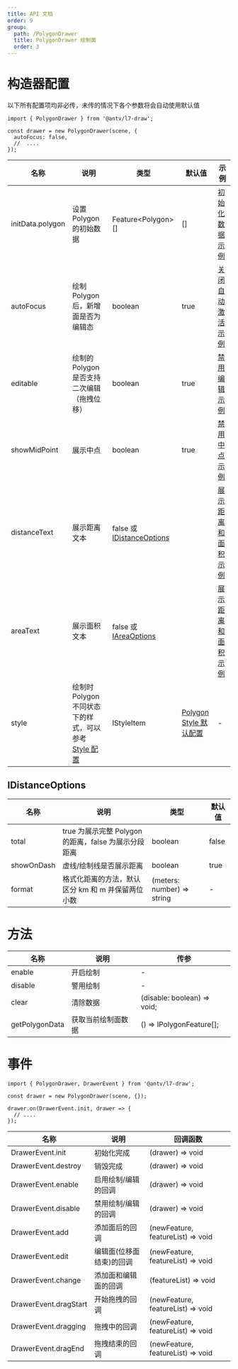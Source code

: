 ```yaml
---
title: API 文档
order: 9
group:
  path: /PolygonDrawer
  title: PolygonDrawer 绘制面
  order: 3
---
```


# 构造器配置

以下所有配置项均非必传，未传的情况下各个参数将会自动使用默认值

```tsx | pure
import { PolygonDrawer } from '@antv/l7-draw';

const drawer = new PolygonDrawer(scene, {
  autoFocus: false,
  //  ....
});
```

| 名称               | 说明                                                  | 类型                                            | 默认值                                               | 示例                                           |
|------------------|-----------------------------------------------------|-----------------------------------------------| ---------------------------------------------------- |----------------------------------------------|
| initData.polygon | 设置 Polygon 的初始数据                                    | Feature&lt;Polygon&gt;[]                      | []                                                   | [初始化数据示例](/基础绘制/PolygonDrawer/init-data)   |
| autoFocus        | 绘制 Polygon 后，新增面是否为编辑态                              | boolean                                       | true                                                 | [关闭自动激活示例](/基础绘制/PolygonDrawer/auto-focus) |
| editable         | 绘制的 Polygon 是否支持二次编辑（拖拽位移）                          | boolean                                       | true                                                 | [禁用编辑示例](/基础绘制/PolygonDrawer/editable)     |
| showMidPoint     | 展示中点                                                | boolean                                       | true                                                 | [禁用中点示例](/基础绘制/PolygonDrawer/mid-point)    |
| distanceText     | 展示距离文本                                              | false 或 [IDistanceOptions](#idistanceoptions) |                                                      | [展示距离和面积示例](/基础绘制/PolygonDrawer/area)      |
| areaText         | 展示面积文本                                              | false 或 [IAreaOptions](#iareaoptions)         |                                                      | [展示距离和面积示例](/基础绘制/PolygonDrawer/area)         |
| style            | 绘制时 Polygon 不同状态下的样式，可以参考 [Style 配置](/基础绘制/style) | IStyleItem                                    | [Polygon Style 默认配置](/基础绘制/style#polygon-style-配置) | -                                            |

## IDistanceOptions

| 名称       | 说明                                              | 类型                       | 默认值 |
| ---------- | ------------------------------------------------- | -------------------------- | ------ |
| total      | true 为展示完整 Polygon 的距离，false 为展示分段距离 | boolean                    | false  |
| showOnDash | 虚线/绘制线是否展示距离                           | boolean                    | true   |
| format     | 格式化距离的方法，默认区分 km 和 m 并保留两位小数 | (meters: number) => string | -      |

# 方法

| 名称        | 说明        | 传参                        |
| ----------- |-----------| --------------------------- |
| enable      | 开启绘制      | -                           |
| disable     | 警用绘制      | -                           |
| clear       | 清除数据      | (disable: boolean) => void; |
| getPolygonData | 获取当前绘制面数据 | () => IPolygonFeature[];       |

# 事件

```tsx | pure
import { PolygonDrawer, DrawerEvent } from '@antv/l7-draw';

const drawer = new PolygonDrawer(scene, {});

drawer.on(DrawerEvent.init, drawer => {
  // ....
});
```

| 名称                  | 说明                     | 回调函数                          |
| --------------------- | ------------------------ | --------------------------------- |
| DrawerEvent.init      | 初始化完成               | (drawer) => void                  |
| DrawerEvent.destroy   | 销毁完成                 | (drawer) => void                  |
| DrawerEvent.enable    | 启用绘制/编辑的回调      | (drawer) => void                  |
| DrawerEvent.disable   | 禁用绘制/编辑的回调      | (drawer) => void                  |
| DrawerEvent.add       | 添加面后的回调           | (newFeature, featureList) => void |
| DrawerEvent.edit      | 编辑面(位移面结束)的回调 | (newFeature, featureList) => void |
| DrawerEvent.change    | 添加面和编辑面的回调     | (featureList) => void             |
| DrawerEvent.dragStart | 开始拖拽的回调           | (newFeature, featureList) => void |
| DrawerEvent.dragging  | 拖拽中的回调             | (newFeature, featureList) => void |
| DrawerEvent.dragEnd   | 拖拽结束的回调           | (newFeature, featureList) => void |
